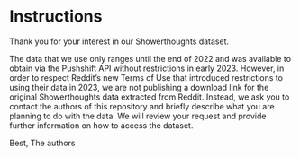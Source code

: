 # Instructions

Thank you for your interest in our Showerthoughts dataset.

The data that we use only ranges until the end of 2022 and was available to obtain via the Pushshift API without restrictions in early 2023.
However, in order to respect Reddit’s new Terms of Use that introduced restrictions to using their data in 2023, we are not publishing a download link for the original Showerthoughts data extracted from Reddit.
Instead, we ask you to contact the authors of this repository and briefly describe what you are planning to do with the data.
We will review your request and provide further information on how to access the dataset.

Best,
The authors
